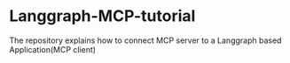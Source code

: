 # Langgraph-MCP-tutorial
The repository explains how to connect MCP server to a Langgraph based Application(MCP client)
